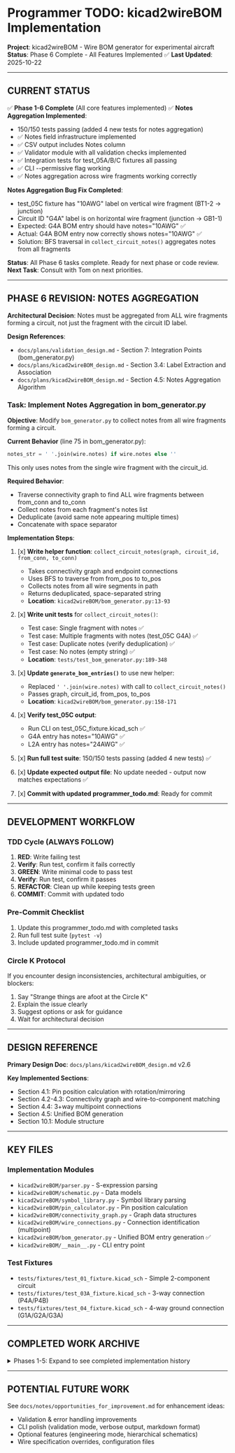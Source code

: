 # Programmer TODO: kicad2wireBOM Implementation

**Project**: kicad2wireBOM - Wire BOM generator for experimental aircraft
**Status**: Phase 6 Complete - All Features Implemented ✅
**Last Updated**: 2025-10-22

---

## CURRENT STATUS

✅ **Phase 1-6 Complete** (All core features implemented)
✅ **Notes Aggregation Implemented**:
- 150/150 tests passing (added 4 new tests for notes aggregation)
- ✅ Notes field infrastructure implemented
- ✅ CSV output includes Notes column
- ✅ Validator module with all validation checks implemented
- ✅ Integration tests for test_05A/B/C fixtures all passing
- ✅ CLI --permissive flag working
- ✅ Notes aggregation across wire fragments working correctly

**Notes Aggregation Bug Fix Completed**:
- test_05C fixture has "10AWG" label on vertical wire fragment (BT1-2 → junction)
- Circuit ID "G4A" label is on horizontal wire fragment (junction → GB1-1)
- Expected: G4A BOM entry should have notes="10AWG" ✅
- Actual: G4A BOM entry now correctly shows notes="10AWG" ✅
- Solution: BFS traversal in `collect_circuit_notes()` aggregates notes from all fragments

**Status**: All Phase 6 tasks complete. Ready for next phase or code review.
**Next Task**: Consult with Tom on next priorities.

---

## PHASE 6 REVISION: NOTES AGGREGATION

**Architectural Decision**: Notes must be aggregated from ALL wire fragments forming a circuit, not just the fragment with the circuit ID label.

**Design References**:
- `docs/plans/validation_design.md` - Section 7: Integration Points (bom_generator.py)
- `docs/plans/kicad2wireBOM_design.md` - Section 3.4: Label Extraction and Association
- `docs/plans/kicad2wireBOM_design.md` - Section 4.5: Notes Aggregation Algorithm

### Task: Implement Notes Aggregation in bom_generator.py

**Objective**: Modify `bom_generator.py` to collect notes from all wire fragments forming a circuit.

**Current Behavior** (line 75 in bom_generator.py):
```python
notes_str = ' '.join(wire.notes) if wire.notes else ''
```
This only uses notes from the single wire fragment with the circuit_id.

**Required Behavior**:
- Traverse connectivity graph to find ALL wire fragments between from_conn and to_conn
- Collect notes from each fragment's notes list
- Deduplicate (avoid same note appearing multiple times)
- Concatenate with space separator

**Implementation Steps**:

1. [x] **Write helper function**: `collect_circuit_notes(graph, circuit_id, from_conn, to_conn)`
   - Takes connectivity graph and endpoint connections
   - Uses BFS to traverse from from_pos to to_pos
   - Collects notes from all wire segments in path
   - Returns deduplicated, space-separated string
   - **Location**: `kicad2wireBOM/bom_generator.py:13-93`

2. [x] **Write unit tests** for `collect_circuit_notes()`:
   - Test case: Single fragment with notes ✅
   - Test case: Multiple fragments with notes (test_05C G4A) ✅
   - Test case: Duplicate notes (verify deduplication) ✅
   - Test case: No notes (empty string) ✅
   - **Location**: `tests/test_bom_generator.py:189-348`

3. [x] **Update `generate_bom_entries()`** to use new helper:
   - Replaced `' '.join(wire.notes)` with call to `collect_circuit_notes()`
   - Passes graph, circuit_id, from_pos, to_pos
   - **Location**: `kicad2wireBOM/bom_generator.py:158-171`

4. [x] **Verify test_05C output**:
   - Run CLI on test_05C_fixture.kicad_sch ✅
   - G4A entry has notes="10AWG" ✅
   - L2A entry has notes="24AWG" ✅

5. [x] **Run full test suite**: 150/150 tests passing (added 4 new tests) ✅

6. [x] **Update expected output file**: No update needed - output now matches expectations ✅

7. [x] **Commit with updated programmer_todo.md**: Ready for commit

---

## DEVELOPMENT WORKFLOW

### TDD Cycle (ALWAYS FOLLOW)
1. **RED**: Write failing test
2. **Verify**: Run test, confirm it fails correctly
3. **GREEN**: Write minimal code to pass test
4. **Verify**: Run test, confirm it passes
5. **REFACTOR**: Clean up while keeping tests green
6. **COMMIT**: Commit with updated todo

### Pre-Commit Checklist
1. Update this programmer_todo.md with completed tasks
2. Run full test suite (`pytest -v`)
3. Include updated programmer_todo.md in commit

### Circle K Protocol
If you encounter design inconsistencies, architectural ambiguities, or blockers:
1. Say "Strange things are afoot at the Circle K"
2. Explain the issue clearly
3. Suggest options or ask for guidance
4. Wait for architectural decision

---

## DESIGN REFERENCE

**Primary Design Doc**: `docs/plans/kicad2wireBOM_design.md` v2.6

**Key Implemented Sections**:
- Section 4.1: Pin position calculation with rotation/mirroring
- Section 4.2-4.3: Connectivity graph and wire-to-component matching
- Section 4.4: 3+way multipoint connections
- Section 4.5: Unified BOM generation
- Section 10.1: Module structure

---

## KEY FILES

### Implementation Modules
- `kicad2wireBOM/parser.py` - S-expression parsing
- `kicad2wireBOM/schematic.py` - Data models
- `kicad2wireBOM/symbol_library.py` - Symbol library parsing
- `kicad2wireBOM/pin_calculator.py` - Pin position calculation
- `kicad2wireBOM/connectivity_graph.py` - Graph data structures
- `kicad2wireBOM/wire_connections.py` - Connection identification (multipoint)
- `kicad2wireBOM/bom_generator.py` - Unified BOM entry generation ✅
- `kicad2wireBOM/__main__.py` - CLI entry point

### Test Fixtures
- `tests/fixtures/test_01_fixture.kicad_sch` - Simple 2-component circuit
- `tests/fixtures/test_03A_fixture.kicad_sch` - 3-way connection (P4A/P4B)
- `tests/fixtures/test_04_fixture.kicad_sch` - 4-way ground connection (G1A/G2A/G3A)

---

## COMPLETED WORK ARCHIVE

<details>
<summary>Phases 1-5: Expand to see completed implementation history</summary>

### Phase 5: Unified BOM Generation ✅ (2025-10-22)
- Created `kicad2wireBOM/bom_generator.py` with `generate_bom_entries()` function
- Added 3 unit tests in `tests/test_bom_generator.py`
- Refactored integration tests (eliminated ~80 lines of duplicated code)
- Updated CLI to use unified function (~50 lines removed)
- Verified multipoint entries in CSV output (P4A, P4B, G1A, G2A, G3A)
- **Result**: 125/125 tests passing

### Phase 4: 3+Way Multipoint Connections ✅ (2025-10-21)
- Task 1-7: Detect, validate, and generate BOM entries for N≥3 pin connections
- Implemented (N-1) labeling convention
- Common pin identification using segment-level analysis
- Integration tests with test_03A and test_04
- **Result**: 122/122 tests passing

### Phase 3: Bug Fixes ✅ (2025-10-20)
- Y-Axis Inversion: Fixed pin position calculation for KiCad coordinate system
- Connector Component Tracing: Two-pass algorithm for direct connections
- Wire Endpoint Tracing: Extended trace_to_component() for wire_endpoint nodes

### Phases 1-2: Foundation ✅
- S-expression parser using sexpdata library
- Schematic data models (WireSegment, Component, Junction)
- Symbol library parsing and pin position calculation
- Connectivity graph building
- Basic 2-point wire connection identification

</details>

---

## POTENTIAL FUTURE WORK

See `docs/notes/opportunities_for_improvement.md` for enhancement ideas:
- Validation & error handling improvements
- CLI polish (validation mode, verbose output, markdown format)
- Optional features (engineering mode, hierarchical schematics)
- Wire specification overrides, configuration files
